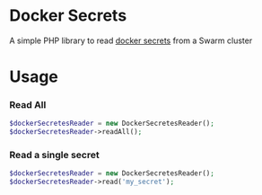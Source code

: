# Docker Secrets

A simple PHP library to read [docker secrets](https://docs.docker.com/engine/swarm/secrets/) from a Swarm cluster

# Usage

### Read All

```php
$dockerSecretesReader = new DockerSecretesReader();
$dockerSecretesReader->readAll();
```

### Read a single secret

```php
$dockerSecretesReader = new DockerSecretesReader();
$dockerSecretesReader->read('my_secret');
```


